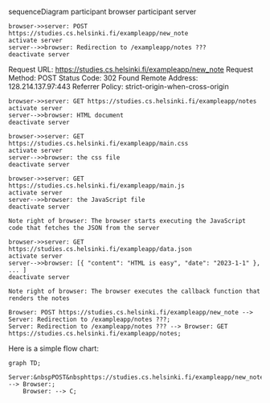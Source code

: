 sequenceDiagram
    participant browser
    participant server

    browser->>server: POST https://studies.cs.helsinki.fi/exampleapp/new_note
    activate server
    server-->>browser: Redirection to /exampleapp/notes ???
    deactivate server

Request URL:
https://studies.cs.helsinki.fi/exampleapp/new_note
Request Method:
POST
Status Code:
302 Found
Remote Address:
128.214.137.97:443
Referrer Policy:
strict-origin-when-cross-origin


    browser->>server: GET https://studies.cs.helsinki.fi/exampleapp/notes
    activate server
    server-->>browser: HTML document
    deactivate server

    browser->>server: GET https://studies.cs.helsinki.fi/exampleapp/main.css
    activate server
    server-->>browser: the css file
    deactivate server

    browser->>server: GET https://studies.cs.helsinki.fi/exampleapp/main.js
    activate server
    server-->>browser: the JavaScript file
    deactivate server

    Note right of browser: The browser starts executing the JavaScript code that fetches the JSON from the server

    browser->>server: GET https://studies.cs.helsinki.fi/exampleapp/data.json
    activate server
    server-->>browser: [{ "content": "HTML is easy", "date": "2023-1-1" }, ... ]
    deactivate server

    Note right of browser: The browser executes the callback function that renders the notes
    
    Browser: POST https://studies.cs.helsinki.fi/exampleapp/new_note --> Server: Redirection to /exampleapp/notes ???;
    Server: Redirection to /exampleapp/notes ??? --> Browser: GET https://studies.cs.helsinki.fi/exampleapp/notes;


Here is a simple flow chart:

```mermaid
graph TD;
    Server:&nbspPOST&nbsphttps://studies.cs.helsinki.fi/exampleapp/new_note --> Browser:;
    Browser: --> C;
```
